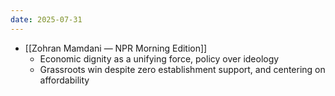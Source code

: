 ```yaml
---
date: 2025-07-31
---
```

- [[Zohran Mamdani — NPR Morning Edition]]
	- Economic dignity as a unifying force, policy over ideology
	- Grassroots win despite zero establishment support, and centering on affordability